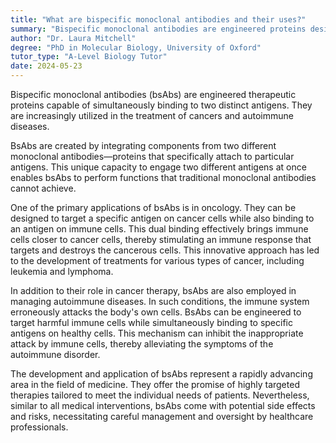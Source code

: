 ```yaml
---
title: "What are bispecific monoclonal antibodies and their uses?"
summary: "Bispecific monoclonal antibodies are engineered proteins designed to bind two different antigens at once, making them valuable in the treatment of cancer and autoimmune diseases."
author: "Dr. Laura Mitchell"
degree: "PhD in Molecular Biology, University of Oxford"
tutor_type: "A-Level Biology Tutor"
date: 2024-05-23
---
```


Bispecific monoclonal antibodies (bsAbs) are engineered therapeutic proteins capable of simultaneously binding to two distinct antigens. They are increasingly utilized in the treatment of cancers and autoimmune diseases.

BsAbs are created by integrating components from two different monoclonal antibodies—proteins that specifically attach to particular antigens. This unique capacity to engage two different antigens at once enables bsAbs to perform functions that traditional monoclonal antibodies cannot achieve.

One of the primary applications of bsAbs is in oncology. They can be designed to target a specific antigen on cancer cells while also binding to an antigen on immune cells. This dual binding effectively brings immune cells closer to cancer cells, thereby stimulating an immune response that targets and destroys the cancerous cells. This innovative approach has led to the development of treatments for various types of cancer, including leukemia and lymphoma.

In addition to their role in cancer therapy, bsAbs are also employed in managing autoimmune diseases. In such conditions, the immune system erroneously attacks the body's own cells. BsAbs can be engineered to target harmful immune cells while simultaneously binding to specific antigens on healthy cells. This mechanism can inhibit the inappropriate attack by immune cells, thereby alleviating the symptoms of the autoimmune disorder.

The development and application of bsAbs represent a rapidly advancing area in the field of medicine. They offer the promise of highly targeted therapies tailored to meet the individual needs of patients. Nevertheless, similar to all medical interventions, bsAbs come with potential side effects and risks, necessitating careful management and oversight by healthcare professionals.
    